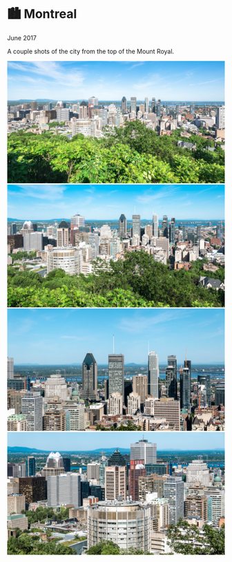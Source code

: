 # 🏙 Montreal
June 2017

A couple shots of the city from the top of the Mount Royal.

[![P1000593](/photos/hd/P1000593.jpg)](/photos/P1000593.md)
[![P1000595](/photos/hd/P1000595.jpg)](/photos/P1000595.md)
[![P1000600](/photos/hd/P1000600.jpg)](/photos/P1000600.md)
[![P1000602](/photos/hd/P1000602.jpg)](/photos/P1000602.md)
